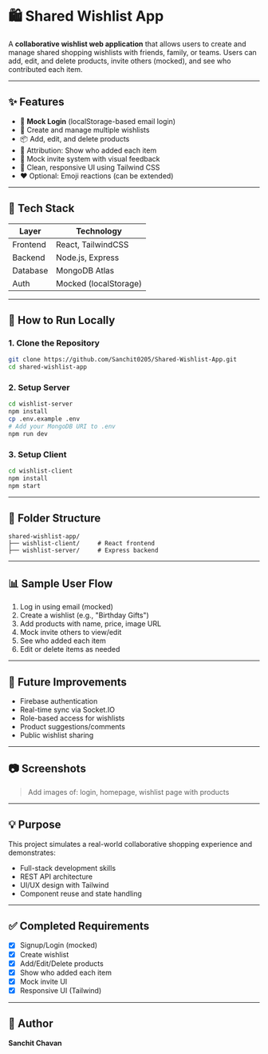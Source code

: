 # 🛍️ Shared Wishlist App

A **collaborative wishlist web application** that allows users to create and manage shared shopping wishlists with friends, family, or teams. Users can add, edit, and delete products, invite others (mocked), and see who contributed each item.

---

## ✨ Features

* 🔐 **Mock Login** (localStorage-based email login)
* 📅 Create and manage multiple wishlists
* 📦 Add, edit, and delete products
* 👤 Attribution: Show who added each item
* 📩 Mock invite system with visual feedback
* 🌈 Clean, responsive UI using Tailwind CSS
* ❤️ Optional: Emoji reactions (can be extended)

---

## 🔧 Tech Stack

| Layer    | Technology            |
| -------- | --------------------- |
| Frontend | React, TailwindCSS    |
| Backend  | Node.js, Express      |
| Database | MongoDB Atlas         |
| Auth     | Mocked (localStorage) |

---

## 🔹 How to Run Locally

### 1. Clone the Repository

```bash
git clone https://github.com/Sanchit0205/Shared-Wishlist-App.git
cd shared-wishlist-app
```

### 2. Setup Server

```bash
cd wishlist-server
npm install
cp .env.example .env
# Add your MongoDB URI to .env
npm run dev
```

### 3. Setup Client

```bash
cd wishlist-client
npm install
npm start
```

---

## 📑 Folder Structure

```
shared-wishlist-app/
├── wishlist-client/     # React frontend
├── wishlist-server/     # Express backend
```

---

## 📊 Sample User Flow

1. Log in using email (mocked)
2. Create a wishlist (e.g., "Birthday Gifts")
3. Add products with name, price, image URL
4. Mock invite others to view/edit
5. See who added each item
6. Edit or delete items as needed

---

## 🚀 Future Improvements

* Firebase authentication
* Real-time sync via Socket.IO
* Role-based access for wishlists
* Product suggestions/comments
* Public wishlist sharing

---

## 📷 Screenshots

> Add images of: login, homepage, wishlist page with products

---

## 💡 Purpose

This project simulates a real-world collaborative shopping experience and demonstrates:

* Full-stack development skills
* REST API architecture
* UI/UX design with Tailwind
* Component reuse and state handling

---

## ✅ Completed Requirements

* [x] Signup/Login (mocked)
* [x] Create wishlist
* [x] Add/Edit/Delete products
* [x] Show who added each item
* [x] Mock invite UI
* [x] Responsive UI (Tailwind)

---

## 👤 Author

**Sanchit Chavan**

